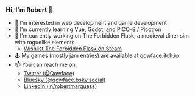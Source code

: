 ### Hi, I'm Robert 👋

- 👀 I’m interested in web development and game development
- 🌱 I’m currently learning Vue, Godot, and PICO-8 / Picotron
- 🔭 I'm currently working on The Forbidden Flask, a medieval diner sim with roguelike elements
  - [Wishlist The Forbidden Flask on Steam](https://store.steampowered.com/app/3243410/The_Forbidden_Flask/)
- 🕹️ My games (mostly jam entries) are available at [qowface.itch.io](https://qowface.itch.io)
- 📫 You can reach me on:
  - [Twitter (@Qowface)](https://twitter.com/Qowface)
  - [Bluesky (@qowface.bsky.social)](https://bsky.app/profile/qowface.bsky.social)
  - [LinkedIn (in/robertmarquess)](https://www.linkedin.com/in/robertmarquess)

<!--
**Qowface/Qowface** is a ✨ _special_ ✨ repository because its `README.md` (this file) appears on your GitHub profile.

Here are some ideas to get you started:

- 🔭 I’m currently working on ...
- 🌱 I’m currently learning ...
- 👯 I’m looking to collaborate on ...
- 🤔 I’m looking for help with ...
- 💬 Ask me about ...
- 📫 How to reach me: ...
- 😄 Pronouns: ...
- ⚡ Fun fact: ...
-->
